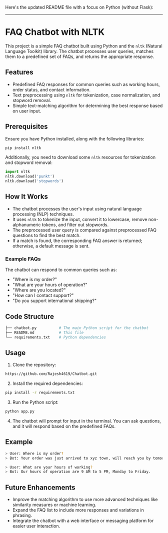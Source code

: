 Here's the updated README file with a focus on Python (without Flask):

---

# FAQ Chatbot with NLTK

This project is a simple FAQ chatbot built using Python and the `nltk` (Natural Language Toolkit) library. The chatbot processes user queries, matches them to a predefined set of FAQs, and returns the appropriate response.

## Features

- Predefined FAQ responses for common queries such as working hours, order status, and contact information.
- Text preprocessing using `nltk` for tokenization, case normalization, and stopword removal.
- Simple text-matching algorithm for determining the best response based on user input.

## Prerequisites

Ensure you have Python installed, along with the following libraries:

```bash
pip install nltk
```

Additionally, you need to download some `nltk` resources for tokenization and stopword removal:

```python
import nltk
nltk.download('punkt')
nltk.download('stopwords')
```

## How It Works

- The chatbot processes the user's input using natural language processing (NLP) techniques.
- It uses `nltk` to tokenize the input, convert it to lowercase, remove non-alphanumeric tokens, and filter out stopwords.
- The preprocessed user query is compared against preprocessed FAQ questions to find the best match.
- If a match is found, the corresponding FAQ answer is returned; otherwise, a default message is sent.

### Example FAQs

The chatbot can respond to common queries such as:

- "Where is my order?"
- "What are your hours of operation?"
- "Where are you located?"
- "How can I contact support?"
- "Do you support international shipping?"

## Code Structure

```bash
├── chatbot.py          # The main Python script for the chatbot
├── README.md           # This file
└── requirements.txt    # Python dependencies
```

## Usage

1. Clone the repository:

```bash
https://github.com/Rajesh4619/Chatbot.git
```

2. Install the required dependencies:

```bash
pip install -r requirements.txt
```

3. Run the Python script:

```bash
python app.py
```

4. The chatbot will prompt for input in the terminal. You can ask questions, and it will respond based on the predefined FAQs.

## Example

```bash
> User: Where is my order?
> Bot: Your order was just arrived to xyz town, will reach you by tomorrow evening.

> User: What are your hours of working?
> Bot: Our hours of operation are 9 AM to 5 PM, Monday to Friday.
```

## Future Enhancements

- Improve the matching algorithm to use more advanced techniques like similarity measures or machine learning.
- Expand the FAQ list to include more responses and variations in phrasing.
- Integrate the chatbot with a web interface or messaging platform for easier user interaction.

